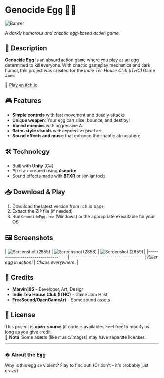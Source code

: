 # Genocide Egg 🥚💀

![Banner](https://github.com/user-attachments/assets/7d59c5d2-cb54-4cad-b242-6ff0fde5c486)

*A darkly humorous and chaotic egg-based action game.*

## 📖 Description
**Genocide Egg** is an absurd action game where you play as an egg determined to kill everyone. With chaotic gameplay mechanics and dark humor, this project was created for the *Indie Tea House Club (ITHC)* Game Jam.

🔗 [Play on itch.io](https://marvin195.itch.io/genocide-egg)  

## 🎮 Features
- **Simple controls** with fast movement and deadly attacks
- **Unique weapon**: Your egg can slide, bounce, and destroy!
- **Varied enemies** with aggressive AI
- **Retro-style visuals** with expressive pixel art
- **Sound effects and music** that enhance the chaotic atmosphere

## 🛠️ Technology
- Built with **Unity** (C#)
- Pixel art created using **Aseprite**
- Sound effects made with **BFXR** or similar tools

## 📥 Download & Play
1. Download the latest version from [itch.io page](https://marvin195.itch.io/genocide-egg)
2. Extract the ZIP file (if needed)
3. Run `GenocideEgg.exe` (Windows) or the appropriate executable for your OS

## 🖼️ Screenshots
| ![Screenshot (2855)](https://github.com/user-attachments/assets/996ca228-76d9-4bf5-917e-46bddec93d51) | ![Screenshot (2858)](https://github.com/user-attachments/assets/9facc08d-d5ec-44c4-ab31-6e5282c2d0ac) | ![Screenshot (2859)](https://github.com/user-attachments/assets/6357e571-1f21-42f1-9d86-ca2badeeac50) |
|-------------------------------------|-------------------------------------|
| *Killer egg in action!*             | *Chaos everywhere.*                |

## 🙏 Credits
- **Marvin195** - Developer, Art, Design  
- **Indie Tea House Club (ITHC)** - Game Jam Host  
- **FreeSound/OpenGameArt** - Some sound assets  

## 📜 License
This project is **open-source** (if code is available). Feel free to modify as long as you give credit.  
🔹 **Note**: Some assets (like music/images) may have separate licenses.

---

### � About the Egg
Why is this egg so violent? Play to find out! (Or don't - it's probably just crazy)
